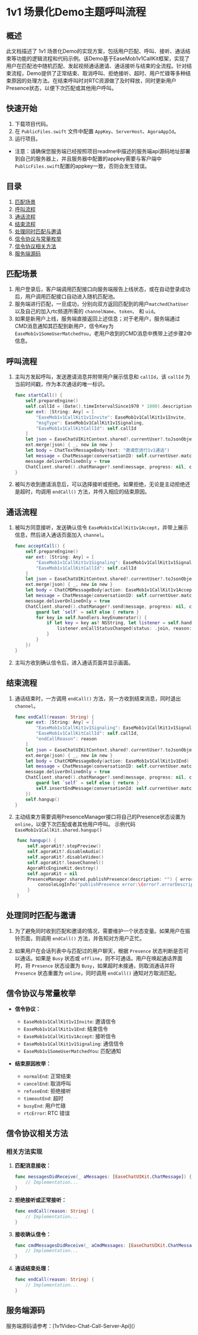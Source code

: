 
# 1v1 场景化Demo主题呼叫流程

## 概述

此文档描述了 1v1 场景化Demo的实现方案，包括用户匹配、呼叫、接听、通话结束等功能的逻辑流程和代码示例。该Demo基于EaseMob1v1CallKit框架，实现了用户在匹配池中随机匹配、发起视频通话邀请、通话接听与结束的全流程。针对结束流程，Demo提供了正常结束、取消呼叫、拒绝接听、超时、用户忙碌等多种结束原因的处理方法。在结束呼叫时对RTC资源做了及时释放，同时更新用户Presence状态，以便下次匹配或其他用户呼叫。

## 快速开始

1. 下载项目代码。
2. 在 `PublicFiles.swift` 文件中配置 `AppKey`、`ServerHost`、`AgoraAppId`。
3. 运行项目。

- 注意：请确保您服务端已经按照项目readme中描述的服务端api源码地址部署到自己的服务器上，并且服务器中配置的appkey需要与客户端中`PublicFiles.swift`配置的appkey一致，否则会发生错误。


## 目录

1. [匹配场景](#匹配场景)
2. [呼叫流程](#呼叫流程)
3. [通话流程](#通话流程)
4. [结束流程](#结束流程)
5. [处理同时匹配与邀请](#处理同时匹配与邀请)
6. [信令协议与常量枚举](#信令协议与常量枚举)
7. [信令协议相关方法](#信令协议相关方法)
8. [服务端源码](#服务端源码)

## 匹配场景

1. 用户登录后，客户端调用匹配接口向服务端报告上线状态，或在自动登录成功后，用户调用匹配接口自动进入随机匹配池。
2. 服务端进行匹配，一旦成功，分别向双方返回匹配到的用户`matchedChatUser`以及自己的加入rtc频道所需的 `channelName`、`token`、 和 `uid`。
3. 如果是新用户上线，服务端直接返回上述信息；对于老用户，服务端通过CMD消息通知其匹配到新用户，信令Key为 `EaseMob1v1SomeUserMatchedYou`，老用户收到的CMD消息中携带上述步骤2中信息。

## 呼叫流程

1. 主叫方发起呼叫，发送邀请消息并附带用户展示信息和 `callId`，该 `callId` 为当前时间戳，作为本次通话的唯一标识。

   ```swift
   func startCall() {
       self.prepareEngine()
       self.callId = (Date().timeIntervalSince1970 * 1000).description
       var ext: [String: Any] = [
           "EaseMob1v1CallKit1v1Invite": EaseMob1v1CallKit1v1Invite,
           "msgType": EaseMob1v1CallKit1v1Signaling,
           "EaseMob1v1CallKitCallId": self.callId
       ]
       let json = EaseChatUIKitContext.shared?.currentUser?.toJsonObject() ?? [:]
       ext.merge(json) { _, new in new }
       let body = ChatTextMessageBody(text: "邀请您进行1v1通话")
       let message = ChatMessage(conversationID: self.currentUser.matchedChatUser, body: body, ext: ext)
       message.deliverOnlineOnly = true
       ChatClient.shared().chatManager?.send(message, progress: nil, completion: { (message, error) in })
   }
   ```

2. 被叫方收到邀请消息后，可以选择接听或拒绝。如果拒绝，无论是主动拒绝还是超时，均调用 `endCall()` 方法，并传入相应的结束原因。

## 通话流程

1. 被叫方同意接听，发送确认信令 `EaseMob1v1CallKit1v1Accept`，并带上展示信息，然后进入通话页面加入 `channel`。

   ```swift
   func acceptCall() {
       self.prepareEngine()
       var ext: [String: Any] = [
           "EaseMob1v1CallKit1v1Signaling": EaseMob1v1CallKit1v1Signaling,
           "EaseMob1v1CallKitCallId": self.callId
       ]
       let json = EaseChatUIKitContext.shared?.currentUser?.toJsonObject() ?? [:]
       ext.merge(json) { _, new in new }
       let body = ChatCMDMessageBody(action: EaseMob1v1CallKit1v1Accept)
       let message = ChatMessage(conversationID: self.currentUser.matchedChatUser, body: body, ext: ext)
       message.deliverOnlineOnly = true
       ChatClient.shared().chatManager?.send(message, progress: nil, completion: { [weak self] (message, error) in
           guard let `self` = self else { return }
           for key in self.handlers.keyEnumerator() {
               if let key = key as? NSString, let listener = self.handlers.object(forKey: key) {
                   listener.onCallStatusChanged(status: .join, reason: self.currentUser.matchedChatUser)
               }
           }
       })
   }
   ```

2. 主叫方收到确认信令后，进入通话页面并显示画面。

## 结束流程

1. 通话结束时，一方调用 `endCall()` 方法，另一方收到结束消息，同时退出 `channel`。

   ```swift
   func endCall(reason: String) {
       var ext: [String: Any] = [
           "EaseMob1v1CallKit1v1Signaling": EaseMob1v1CallKit1v1Signaling,
           "EaseMob1v1CallKitCallId": self.callId,
           "endCallReason": reason
       ]
       let json = EaseChatUIKitContext.shared?.currentUser?.toJsonObject() ?? [:]
       ext.merge(json) { _, new in new }
       let body = ChatCMDMessageBody(action: EaseMob1v1CallKit1v1End)
       let message = ChatMessage(conversationID: self.currentUser.matchedChatUser, body: body, ext: ext)
       message.deliverOnlineOnly = true
       ChatClient.shared().chatManager?.send(message, progress: nil, completion: { [weak self] (message, error) in
           guard let `self` = self else { return }
           self.insertEndMessage(conversationId: self.currentUser.matchedChatUser)
       })
       self.hangup()
   }
   ```
   
2. 主动结束方需要调用PresenceManager接口将自己的Presence状态设置为 `online`，以便下次匹配或者其他用户呼叫。
示例代码`EaseMob1v1CallKit.shared.hangup()`
```Swift
    func hangup() {
        self.agoraKit?.stopPreview()
        self.agoraKit?.disableAudio()
        self.agoraKit?.disableVideo()
        self.agoraKit?.leaveChannel()
        AgoraRtcEngineKit.destroy()
        self.agoraKit = nil
        PresenceManager.shared.publishPresence(description: "") { error in
            consoleLogInfo("publishPresence error:\(error?.errorDescription ?? "")", type: .error)
        }
    }
```

## 处理同时匹配与邀请

1. 为了避免同时收到匹配和邀请的情况，需要维护一个状态变量。如果用户在振铃页面，则调用 `endCall()` 方法，并告知对方用户正忙。

2. 如果用户在会话列表中与匹配过的用户聊天，根据 `Presence` 状态判断是否可以通话。如果是 `Busy` 状态或 `offline`，则不可通话。用户在唤起通话界面时，将 `Presence` 状态设置为 `Busy`，如果超时未接通，则取消通话并将 `Presence` 状态重置为 `online`，同时调用 `endCall()` 通知对方取消匹配。

## 信令协议与常量枚举

- **信令协议：**
  - `EaseMob1v1CallKit1v1Invite`: 邀请信令
  - `EaseMob1v1CallKit1v1End`: 结束信令
  - `EaseMob1v1CallKit1v1Accept`: 接听信令
  - `EaseMob1v1CallKit1v1Signaling`: 通信信令
  - `EaseMob1v1SomeUserMatchedYou`: 匹配通知

- **结束原因枚举：**
  - `normalEnd`: 正常结束
  - `cancelEnd`: 取消呼叫
  - `refuseEnd`: 拒绝接听
  - `timeoutEnd`: 超时
  - `busyEnd`: 用户忙碌
  - `rtcError`: RTC 错误

## 信令协议相关方法

### 相关方法实现

1. **匹配消息接收：**

   ```swift
   func messagesDidReceive(_ aMessages: [EaseChatUIKit.ChatMessage]) {
       // Implementation...
   }
   ```

2. **拒绝接听或正常接听：**

   ```swift
   func endCall(reason: String) {
       // Implementation...
   }
   ```

3. **接收确认信令：**

   ```swift
   func cmdMessagesDidReceive(_ aCmdMessages: [EaseChatUIKit.ChatMessage]) {
       // Implementation...
   }
   ```

4. **通话结束处理：**

   ```swift
   func endCall(reason: String) {
       // Implementation...
   }
   ```

## 服务端源码

服务端源码请参考：[1v1Video-Chat-Call-Server-Api](）
